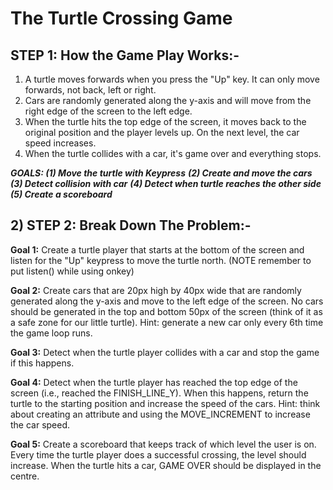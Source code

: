 
# **The Turtle Crossing Game**

## **STEP 1: How the Game Play Works:-**

   1. A turtle moves forwards when you press the "Up" key. It can only move forwards, not back, left or right.
   2. Cars are randomly generated along the y-axis and will move from the right edge of the screen to the left edge.
   3. When the turtle hits the top edge of the screen, it moves back to the original position and the player levels up. 
      On the next level, the car speed increases.
   4. When the turtle collides with a car, it's game over and everything stops.

***GOALS: (1) Move the turtle with Keypress***
       ***(2) Create and move the cars***
       ***(3) Detect collision with car***
       ***(4) Detect when turtle reaches the other side***
       ***(5) Create a scoreboard***

## **2) STEP 2: Break Down The Problem:-**

   **Goal 1:** Create a turtle player that starts at the bottom of the screen and listen for the "Up" keypress to move the turtle north.
   (NOTE remember to put listen() while using onkey)

   **Goal 2:** Create cars that are 20px high by 40px wide that are randomly generated along the y-axis and move to the left edge of 
   the screen. No cars should be generated in the top and bottom 50px of the screen (think of it as a safe zone for our little turtle). 
   Hint: generate a new car only every 6th time the game loop runs.

   **Goal 3:** Detect when the turtle player collides with a car and stop the game if this happens. 

   **Goal 4:** Detect when the turtle player has reached the top edge of the screen (i.e., reached the FINISH_LINE_Y). 
   When this happens, return the turtle to the starting position and increase the speed of the cars. Hint: think about 
   creating an attribute and using the MOVE_INCREMENT to increase the car speed.

   **Goal 5:** Create a scoreboard that keeps track of which level the user is on. Every time the turtle player does a 
   successful crossing, the level should increase. When the turtle hits a car, GAME OVER should be displayed in the centre. 
